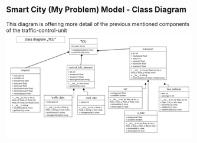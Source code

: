 ## Smart City (My Problem) Model - Class Diagram

This diagram is offering more detail of the previous mentioned components of the traffic-control-unit
![Class Diagram](../images/class_diagram_TCU.png)
